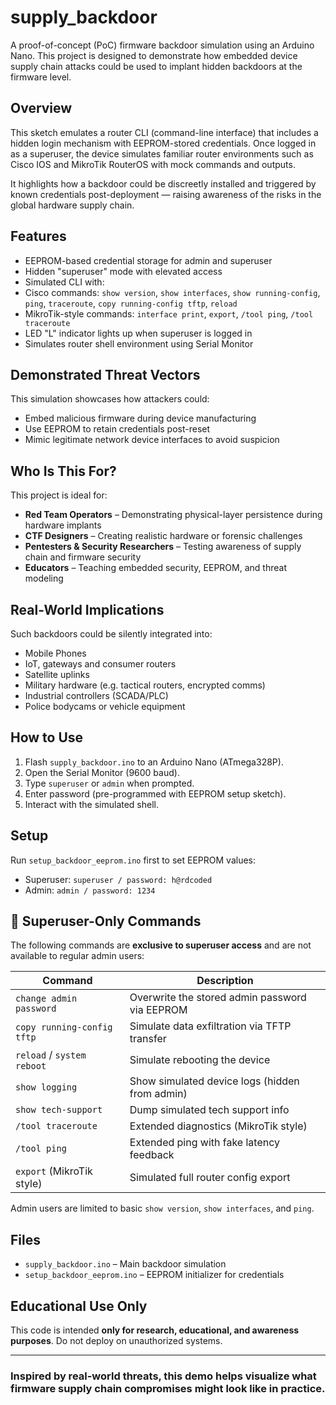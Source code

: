 # supply_backdoor

A proof-of-concept (PoC) firmware backdoor simulation using an Arduino Nano. This project is designed to demonstrate how embedded device supply chain attacks could be used to implant hidden backdoors at the firmware level.

## Overview

This sketch emulates a router CLI (command-line interface) that includes a hidden login mechanism with EEPROM-stored credentials. Once logged in as a superuser, the device simulates familiar router environments such as Cisco IOS and MikroTik RouterOS with mock commands and outputs.

It highlights how a backdoor could be discreetly installed and triggered by known credentials post-deployment — raising awareness of the risks in the global hardware supply chain.

## Features

-  EEPROM-based credential storage for admin and superuser
-  Hidden "superuser" mode with elevated access
-  Simulated CLI with:
  - Cisco commands: `show version`, `show interfaces`, `show running-config`, `ping`, `traceroute`, `copy running-config tftp`, `reload`
  - MikroTik-style commands: `interface print`, `export`, `/tool ping`, `/tool traceroute`
-  LED "L" indicator lights up when superuser is logged in
-  Simulates router shell environment using Serial Monitor

## Demonstrated Threat Vectors

This simulation showcases how attackers could:

- Embed malicious firmware during device manufacturing
- Use EEPROM to retain credentials post-reset
- Mimic legitimate network device interfaces to avoid suspicion

## Who Is This For?

This project is ideal for:

-  **Red Team Operators** – Demonstrating physical-layer persistence during hardware implants
-  **CTF Designers** – Creating realistic hardware or forensic challenges
-  **Pentesters & Security Researchers** – Testing awareness of supply chain and firmware security
-  **Educators** – Teaching embedded security, EEPROM, and threat modeling

## Real-World Implications

Such backdoors could be silently integrated into:

-  Mobile Phones
-  IoT, gateways and consumer routers
-  Satellite uplinks
-  Military hardware (e.g. tactical routers, encrypted comms)
-  Industrial controllers (SCADA/PLC)
-  Police bodycams or vehicle equipment

## How to Use

1. Flash `supply_backdoor.ino` to an Arduino Nano (ATmega328P).
2. Open the Serial Monitor (9600 baud).
3. Type `superuser` or `admin` when prompted.
4. Enter password (pre-programmed with EEPROM setup sketch).
5. Interact with the simulated shell.

## Setup

Run `setup_backdoor_eeprom.ino` first to set EEPROM values:
- Superuser: `superuser / password: h@rdcoded`
- Admin: `admin / password: 1234`

## 🔑 Superuser-Only Commands

The following commands are **exclusive to superuser access** and are not available to regular admin users:

| Command                          | Description                                              |
|----------------------------------|----------------------------------------------------------|
| `change admin password`          | Overwrite the stored admin password via EEPROM          |
| `copy running-config tftp`       | Simulate data exfiltration via TFTP transfer            |
| `reload` / `system reboot`       | Simulate rebooting the device                           |
| `show logging`                  | Show simulated device logs (hidden from admin)          |
| `show tech-support`             | Dump simulated tech support info                        |
| `/tool traceroute`              | Extended diagnostics (MikroTik style)                   |
| `/tool ping`                    | Extended ping with fake latency feedback                |
| `export` (MikroTik style)       | Simulated full router config export                     |

Admin users are limited to basic `show version`, `show interfaces`, and `ping`.

## Files

- `supply_backdoor.ino` – Main backdoor simulation
- `setup_backdoor_eeprom.ino` – EEPROM initializer for credentials

## Educational Use Only

This code is intended **only for research, educational, and awareness purposes**. Do not deploy on unauthorized systems.

---

### Inspired by real-world threats, this demo helps visualize what firmware supply chain compromises might look like in practice.

